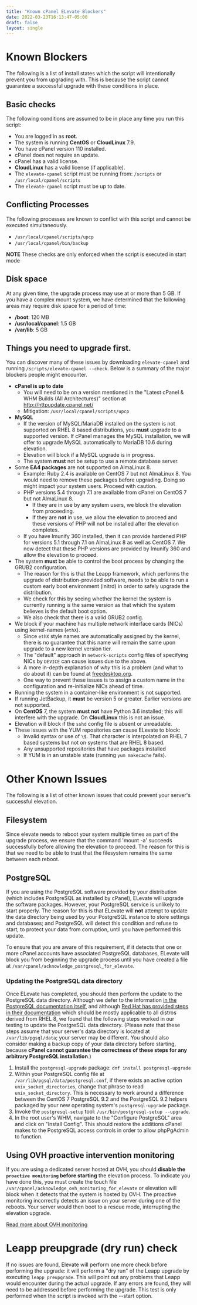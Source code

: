 ```yaml
---
title: "Known cPanel ELevate Blockers"
date: 2022-03-23T16:13:47-05:00
draft: false
layout: single
---
```


# Known Blockers

The following is a list of install states which the script will intentionally prevent you from upgrading with. This is because the script cannot guarantee a successful upgrade with these conditions in place.

## Basic checks

The following conditions are assumed to be in place any time you run this script:

* You are logged in as **root**.
* The system is running **CentOS** or **CloudLinux** 7.9.
* You have cPanel version 110 installed.
* cPanel does not require an update.
* cPanel has a valid license.
* **CloudLinux** has a valid license (if applicable).
* The `elevate-cpanel` script must be running from: `/scripts` or `/usr/local/cpanel/scripts`
* The `elevate-cpanel` script must be up to date.

## Conflicting Processes

The following processes are known to conflict with this script and cannot be executed simultaneously.

* `/usr/local/cpanel/scripts/upcp`
* `/usr/local/cpanel/bin/backup`

**NOTE** These checks are only enforced when the script is executed in start mode

## Disk space

At any given time, the upgrade process may use at or more than 5 GB. If you have a complex mount system, we have determined that the following areas may require disk space for a period of time:

* **/boot**: 120 MB
* **/usr/local/cpanel**: 1.5 GB
* **/var/lib**: 5 GB

## Things you need to upgrade first.

You can discover many of these issues by downloading `elevate-cpanel` and running `/scripts/elevate-cpanel --check`. Below is a summary of the major blockers people might encounter.

* **cPanel is up to date**
  * You will need to be on a version mentioned in the "Latest cPanel & WHM Builds (All Architectures)" section at http://httpupdate.cpanel.net/
  * Mitigation: `/usr/local/cpanel/scripts/upcp`
* **MySQL**
  * If the version of MySQL/MariaDB installed on the system is not supported on RHEL 8 based distributions, you **must** upgrade to a supported version. If cPanel manages the MySQL installation, we will offer to upgrade MySQL automatically to MariaDB 10.6 during elevation.
  * Elevation will block if a MySQL upgrade is in progress.
  * The system **must** not be setup to use a remote database server.
* Some **EA4 packages** are not supported on AlmaLinux 8.
  * Example: Ruby 2.4 is available on CentOS 7 but not AlmaLinux 8.  You would need to remove these packages before upgrading.  Doing so might impact your system users.  Proceed with caution.
  * PHP versions 5.4 through 7.1 are available from cPanel on CentOS 7 but not AlmaLinux 8.
    * If they are in use by any system users, we block the elevation from proceeding.
    * If they are **not** in use, we allow the elevation to proceed and these versions of PHP will not be installed after the elevation completes.
  * If you have Imunify 360 installed, then it can provide hardened PHP for versions 5.1 through 7.1 on AlmaLinux 8 as well as CentOS 7.  We now detect that these PHP versions are provided by Imunify 360 and allow the elevation to proceed.
* The system **must** be able to control the boot process by changing the GRUB2 configuration.
  * The reason for this is that the Leapp framework, which performs the upgrade of distribution-provided software, needs to be able to run a custom early boot environment (initrd) in order to safely upgrade the distribution.
  * We check for this by seeing whether the kernel the system is currently running is the same version as that which the system believes is the default boot option.
  * We also check that there is a valid GRUB2 config.
* We block if your machine has multiple network interface cards (NICs) using kernel-names (`ethX`).
  * Since `ethX` style names are automatically assigned by the kernel, there is no guarantee that this name will remain the same upon upgrade to a new kernel version tier.
  * The "default" approach in `network-scripts` config files of specifying NICs by `DEVICE` can cause issues due to the above.
  * A more in-depth explanation of *why* this is a problem (and what to do about it) can be found at [freedesktop.org](https://www.freedesktop.org/wiki/Software/systemd/PredictableNetworkInterfaceNames/).
  * One way to prevent these issues is to assign a custom name in the configuration and re-initialize NICs ahead of time.
* Running the system in a container-like environment is not supported.
* If running JetBackup, it **must** be version 5 or greater. Earlier versions are not supported.
* On **CentOS** 7, the system **must not** have Python 3.6 installed; this will interfere with the upgrade. On **CloudLinux** this is not an issue.
* Elevation will block if the `sshd` config file is absent or unreadable.
* These issues with the YUM repositories can cause ELevate to block:
  * Invalid syntax or use of `\$`. That character is interpolated on RHEL 7 based systems but not on systems that are RHEL 8 based.
  * Any unsupported repositories that have packages installed
  * If YUM is in an unstable state (running `yum makecache` fails).

# Other Known Issues

The following is a list of other known issues that could prevent your server's successful elevation.

## Filesystem

Since elevate needs to reboot your system multiple times as part of the upgrade process, we ensure that the command 'mount -a' succeeds successfully before allowing the elevation to proceed.  The reason for this is that we need to be able to trust that the filesystem remains the same between each reboot.

## PostgreSQL

If you are using the PostgreSQL software provided by your distribution (which includes PostgreSQL as installed by cPanel), ELevate will upgrade the software packages. However, your PostgreSQL service is unlikely to start properly. The reason for this is that ELevate will **not** attempt to update the data directory being used by your PostgreSQL instance to store settings and databases; and PostgreSQL will detect this condition and refuse to start, to protect your data from corruption, until you have performed this update.

To ensure that you are aware of this requirement, if it detects that one or more cPanel accounts have associated PostgreSQL databases, ELevate will block you from beginning the upgrade process until you have created a file at `/var/cpanel/acknowledge_postgresql_for_elevate`.

### Updating the PostgreSQL data directory

Once ELevate has completed, you should then perform the update to the PostgreSQL data directory. Although we defer to the information [in the PostgreSQL documentation itself](https://www.postgresql.org/docs/10/pgupgrade.html), and although [Red Hat has provided steps in their documentation](https://access.redhat.com/documentation/en-us/red_hat_enterprise_linux/8/html/deploying_different_types_of_servers/using-databases#migrating-to-a-rhel-8-version-of-postgresql_using-postgresql) which should be mostly applicable to all distros derived from RHEL 8, we found that the following steps worked in our testing to update the PostgreSQL data directory. (Please note that these steps assume that your server's data directory is located at `/var/lib/pgsql/data`; your server may be different. You should also consider making a backup copy of your data directory before starting, because **cPanel cannot guarantee the correctness of these steps for any arbitrary PostgreSQL installation**.)

1. Install the `postgresql-upgrade` package: `dnf install postgresql-upgrade`
2. Within your PostgreSQL config file at `/var/lib/pgsql/data/postgresql.conf`, if there exists an active option `unix_socket_directories`, change that phrase to read `unix_socket_directory`. This is necessary to work around a difference between the CentOS 7 PostgreSQL 9.2 and the PostgreSQL 9.2 helpers packaged by your new operating system's `postgresql-upgrade` package.
3. Invoke the `postgresql-setup` tool: `/usr/bin/postgresql-setup --upgrade`.
4. In the root user's WHM, navigate to the "Configure PostgreSQL" area and click on "Install Config". This should restore the additions cPanel makes to the PostgreSQL access controls in order to allow phpPgAdmin to function.

## Using OVH proactive intervention monitoring

If you are using a dedicated server hosted at OVH, you should **disable the `proactive monitoring` before starting** the elevation process.  To indicate you have done this, you must create the touch file `/var/cpanel/acknowledge_ovh_monitoring_for_elevate` or elevation will block when it detects that the system is hosted by OVH.
The proactive monitoring incorrectly detects an issue on your server during one of the reboots.
Your server would then boot to a rescue mode, interrupting the elevation upgrade.

[Read more about OVH monitoring](https://support.us.ovhcloud.com/hc/en-us/articles/115001821044-Overview-of-OVHcloud-Monitoring-on-Dedicated-Servers)

# Leapp preupgrade (dry run) check

If no issues are found, Elevate will perform one more check before performing the upgrade: it will perform a "dry run" of the Leapp upgrade by executing `leapp preupgrade`.  This will point out any problems that Leapp would encounter during the actual upgrade.  If any errors are found, they will need to be addressed before performing the upgrade.  This test is only performed when the script is invoked with the --start option.
